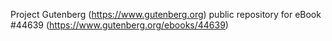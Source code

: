 Project Gutenberg (https://www.gutenberg.org) public repository for eBook #44639 (https://www.gutenberg.org/ebooks/44639)

